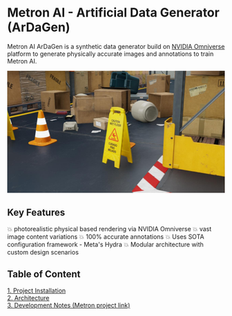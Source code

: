 # Metron AI - Artificial Data Generator (ArDaGen)

Metron AI ArDaGen is a synthetic data generator build on
[NVIDIA Omniverse](https://developer.nvidia.com/nvidia-omniverse-platform) platform to generate physically accurate
images and annotations to train Metron AI.

![Title Illustative Image](docs/imgs/title_img.jpg)

## Key Features

:boom: photorealistic physical based rendering via NVIDIA Omniverse
:boom: vast image content variations
:boom: 100% accurate annotations
:boom: Uses SOTA configuration framework - Meta's Hydra
:boom: Modular architecture with custom design scenarios

## Table of Content

[1. Project Installation](/docs/project_installation.md)\
[2. Architecture](/docs/architecture.md)\
[3. Development Notes (Metron project link)](https://github.com/OndrejSzekely/metron/blob/main/docs/development_notes.md)
